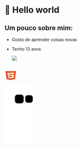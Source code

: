 # 👋 Hello world

## Um pouco sobre mim:
  
- Gosto de aprender coisas novas 
- Tenho 13 anos


  <a href="https://github.com/TlkW">
  <img height="180em" src="https://github-readme-stats.vercel.app/api?username=TlkW&show_icons=true&theme=dark&include_all_commits=true&count_private=true"/>
  
<div style="display: inline_block"><br>
   <img align="center" alt="Rafa-HTML" height="30" width="40" src="https://raw.githubusercontent.com/devicons/devicon/master/icons/html5/html5-original.svg">
   
 
![Snake animation](https://github.com/TlkW/TlkW/blob/output/github-contribution-grid-snake.svg)
